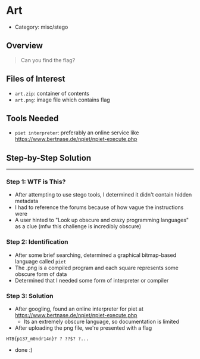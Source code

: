# Art
- Category: misc/stego

## Overview

> Can you find the flag?

## Files of Interest
- `art.zip`: container of contents
- `art.png`: image file which contains flag

## Tools Needed

- `piet interpreter`: preferably an online service like https://www.bertnase.de/npiet/npiet-execute.php 

## Step-by-Step Solution 
---

### Step 1: WTF is This?
- After attempting to use stego tools, I determined it didn't contain hidden metadata
- I had to reference the forums because of how vague the instructions were
- A user hinted to "Look up obscure and crazy programming languages" as a clue (mfw this challenge is incredibly obscure)

### Step 2: Identification
- After some brief searching, determined a graphical bitmap-based language called `piet`
- The .png is a compiled program and each square represents some obscure form of data
- Determined that I needed some form of interpreter or compiler

### Step 3: Solution
- After googling, found an online interpreter for piet at https://www.bertnase.de/npiet/npiet-execute.php 
    - Its an extremely obscure language, so documentation is limited
- After uploading the png file, we're presented with a flag
```
HTB{p137_m0ndr14n}? ? ??$? ?...
```
- done :)

